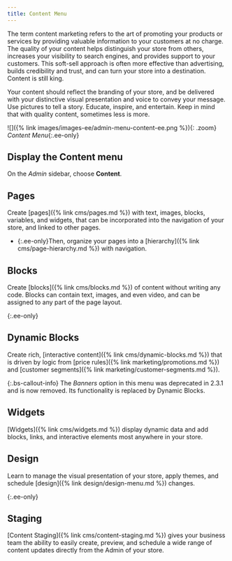 ```yaml
---
title: Content Menu
---
```


The term content marketing refers to the art of promoting your products or services by providing valuable information to your customers at no charge. The quality of your content helps distinguish your store from others, increases your visibility to search engines, and provides support to your customers. This soft-sell approach is often more effective than advertising, builds credibility and trust, and can turn your store into a destination. Content is still king.

Your content should reflect the branding of your store, and be delivered with your distinctive visual presentation and voice to convey your message. Use pictures to tell a story. Educate, inspire, and entertain. Keep in mind that with quality content, sometimes less is more.

![]({% link images/images-ee/admin-menu-content-ee.png %}){: .zoom}
_Content Menu_{:.ee-only}

## Display the Content menu

On the _Admin_ sidebar, choose **Content**.

## Pages

Create [pages]({% link cms/pages.md %}) with text, images, blocks, variables, and widgets, that can be incorporated into the navigation of your store, and linked to other pages.

- {:.ee-only}Then, organize your pages into a [hierarchy]({% link cms/page-hierarchy.md %}) with navigation.

## Blocks

Create [blocks]({% link cms/blocks.md %}) of content without writing any code. Blocks can contain text, images, and even video, and can be assigned to any part of the page layout.

{:.ee-only}
## Dynamic Blocks

Create rich, [interactive content]({% link cms/dynamic-blocks.md %}) that is driven by logic from [price rules]({% link marketing/promotions.md %}) and [customer segments]({% link marketing/customer-segments.md %}).

{:.bs-callout-info}
The _Banners_ option in this menu was deprecated in 2.3.1 and is now removed. Its functionality is replaced by Dynamic Blocks.

## Widgets

[Widgets]({% link cms/widgets.md %}) display dynamic data and add blocks, links, and interactive elements most anywhere in your store.

## Design

Learn to manage the visual presentation of your store, apply themes, and schedule [design]({% link design/design-menu.md %}) changes.

{:.ee-only}
## Staging

[Content Staging]({% link cms/content-staging.md %}) gives your business team the ability to easily create, preview, and schedule a wide range of content updates directly from the Admin of your store.
